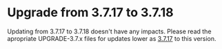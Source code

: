 # Upgrade from 3.7.17 to 3.7.18

Updating from 3.7.17 to 3.7.18 doesn't have any impacts. Please read the apropriate UPGRADE-3.7.x files for updates lower as [3.7.17](UPGRADE-3.7.17.md) to this version.

